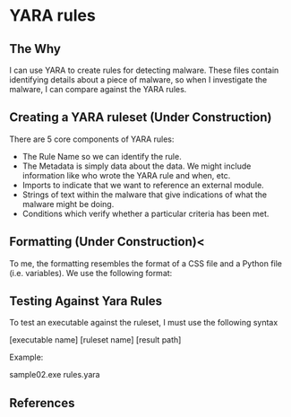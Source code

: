 <h1>YARA rules</h1>

<h2>The Why</h2>
I can use YARA to create rules for detecting malware. These files contain identifying details about a piece of malware, so when I investigate 
the malware, I can compare against the YARA rules. 


<h2>Creating a YARA ruleset (Under Construction)</h2>
There are 5 core components of YARA rules: 
<ul>
  <li>The Rule Name so we can identify the rule.</li>
  <li>The Metadata is simply data about the data. We might include information like who wrote the YARA rule and when, etc.</li>
  <li>Imports to indicate that we want to reference an external module.</li>
  <li>Strings of text within the malware that give indications of what the malware might be doing.</li>
  <li>Conditions which verify whether a particular criteria has been met.</li>
</ul>

<h2>Formatting  (Under Construction)<</h2>
To me, the formatting resembles the format of a CSS file and a Python file (i.e. variables). We use the following format:


<h2>Testing Against Yara Rules</h2>
To test an executable against the ruleset, I must use the following syntax  

[executable name] [ruleset name] [result path]  

Example:  

sample02.exe rules.yara  

<h2>References</h2>
<a href="https://www.picussecurity.com/resource/glossary/what-is-a-yara-rule"></a>
